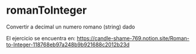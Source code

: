 # romanToInteger
Convertir a decimal un numero romano (string) dado

El ejercicio se encuentra en:
https://candle-shame-769.notion.site/Roman-to-Integer-118768eb97a248b9b921688c2012b23d
